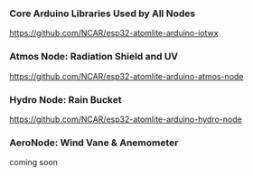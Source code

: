 ### Core Arduino Libraries Used by All Nodes

https://github.com/NCAR/esp32-atomlite-arduino-iotwx

### Atmos Node: Radiation Shield and UV

https://github.com/NCAR/esp32-atomlite-arduino-atmos-node

### Hydro Node: Rain Bucket

https://github.com/NCAR/esp32-atomlite-arduino-hydro-node

### AeroNode: Wind Vane & Anemometer
coming soon 


